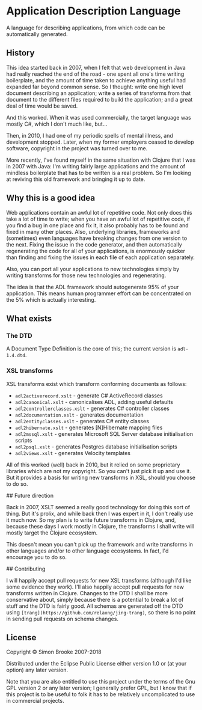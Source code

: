 # Application Description Language

A language for describing applications, from which code can be automatically generated.

## History

This idea started back in 2007, when I felt that web development in Java had really reached the end of the road - one spent all one's time writing boilerplate, and the amount of time taken to achieve anything useful had expanded far beyond common sense. So I thought: write one high level document describing an application; write a series of transforms from that document to the different files required to build the application; and a great deal of time would be saved.

And this worked. When it was used commercially, the target language was mostly C#, which I don't much like, but...

Then, in 2010, I had one of my periodic spells of mental illness, and development stopped. Later, when my former employers ceased to develop software, copyright in the project was turned over to me.

More recently, I've found myself in the same situation with Clojure that I was in 2007 with Java: I'm writing fairly large applications and the amount of mindless boilerplate that has to be written is a real problem. So I'm looking at reviving this old framework and bringing it up to date.

## Why this is a good idea

Web applications contain an awful lot of repetitive code. Not only does this take a lot of time to write; when you have an awful lot of repetitive code, if you find a bug in one place and fix it, it also probably has to be found and fixed in many other places. Also, underlying libraries, frameworks and (sometimes) even languages have breaking changes from one version to the next. Fixing the issue in the code generator, and then automatically regenerating the code for all of your applications, is enormously quicker than finding and fixing the issues in each file of each application separately.

Also, you can port all your applications to new technologies simply by writing transforms for those new technologies and regenerating.

The idea is that the ADL framework should autogenerate 95% of your application. This means human programmer effort can be concentrated on the 5% which is actually interesting.

## What exists

### The DTD

A Document Type Definition is the core of this; the current version is `adl-1.4.dtd`.

### XSL transforms

XSL transforms exist which transform conforming documents as follows:

* `adl2activerecord.xslt` - generate C# ActiveRecord classes
* `adl2canonical.xslt` - canonicalises ADL, adding useful defaults
* `adl2controllerclasses.xslt` - generates C# controller classes
* `adl2documentation.xslt` - generates documentation
* `adl2entityclasses.xslt` - generates C# entity classes
* `adl2hibernate.xslt` - generates [N]Hibernate mapping files
* `adl2mssql.xslt` - generates Microsoft SQL Server database initialisation scripts
* `adl2psql.xslt` - generates Postgres database initialisation scripts
* `adl2views.xslt` - generates Velocity templates

All of this worked (well) back in 2010, but it relied on some proprietary libraries which are not my copyright. So you can't just pick it up and use it. But it provides a basis for writing new transforms in XSL, should you choose to do so.

## Future direction

Back in 2007, XSLT seemed a really good technology for doing this sort of thing. But it's prolix, and while back then I was expert in it, I don't really use it much now. So my plan is to write future transforms in Clojure, and, because these days I work mostly in Clojure, the transforms I shall write will mostly target the Clojure ecosystem.

This doesn't mean you can't pick up the framework and write transforms in other languages and/or to other language ecosystems. In fact, I'd encourage you to do so.

## Contributing

I will happily accept pull requests for new XSL transforms (although I'd like some evidence they work). I'll also happily accept pull requests for new transforms written in Clojure. Changes to the DTD I shall be more conservative about, simply because there is a potential to break a lot of stuff and the DTD is fairly good. All schemas are generated off the DTD using `[trang](https://github.com/relaxng/jing-trang)`, so there is no point in sending pull requests on schema changes.

## License

Copyright © Simon Brooke 2007-2018

Distributed under the Eclipse Public License either version 1.0 or (at
your option) any later version.

Note that you are also entitled to use this project under the terms of the Gnu GPL version 2 or any later version; I generally prefer GPL, but I know that if this project is to be useful to folk it has to be relatively uncomplicated to use in commercial projects.
